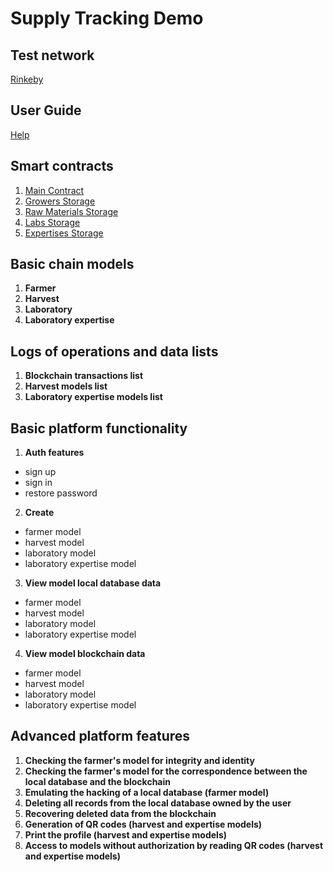 # Supply Tracking Demo

## Test network
[Rinkeby](https://rinkeby.etherscan.io)

## User Guide
[Help](https://supply-dev.paragoncoin.com/help.pdf)

## Smart contracts
1. [Main Contract](https://github.com/THCCOINS/supply-tracking-smart-contracts/blob/master/contracts/main_contract.sol)
2. [Growers Storage](https://github.com/THCCOINS/supply-tracking-smart-contracts/blob/master/contracts/growers_storage.sol)
3. [Raw Materials Storage](https://github.com/THCCOINS/supply-tracking-smart-contracts/blob/master/contracts/raw_materials_storage.sol)
4. [Labs Storage](https://github.com/THCCOINS/supply-tracking-smart-contracts/blob/master/contracts/labs_storage.sol)
5. [Expertises Storage](https://github.com/THCCOINS/supply-tracking-smart-contracts/blob/master/contracts/expertises_storage.sol)

## Basic chain models
1. **Farmer**
2. **Harvest**
3. **Laboratory**
4. **Laboratory expertise**

## Logs of operations and data lists
1. **Blockchain transactions list**
2. **Harvest models list**
3. **Laboratory expertise models list**

## Basic platform functionality
1. **Auth features**
- sign up
- sign in
- restore password

2. **Create**
- farmer model
- harvest model
- laboratory model
- laboratory expertise model

3. **View model local database data**
- farmer model
- harvest model
- laboratory model
- laboratory expertise model

4.  **View model blockchain data**
- farmer model
- harvest model
- laboratory model
- laboratory expertise model

## Advanced platform features
1. **Checking the farmer's model for integrity and identity**
2. **Checking the farmer's model for the correspondence between the local database and the blockchain**
3. **Emulating the hacking of a local database (farmer model)**
4. **Deleting all records from the local database owned by the user**
5. **Recovering deleted data from the blockchain**
6. **Generation of QR codes (harvest and expertise models)**
7. **Print the profile (harvest and expertise models)**
8. **Access to models without authorization by reading QR codes (harvest and expertise models)**
